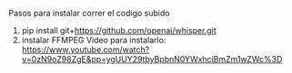 Pasos para instalar correr el codigo subido

1. pip install git+https://github.com/openai/whisper.git
2. instalar FFMPEG
   Video para instalarlo: https://www.youtube.com/watch?v=0zN9oZ98ZgE&pp=ygUUY29tbyBpbnN0YWxhciBmZm1wZWc%3D
